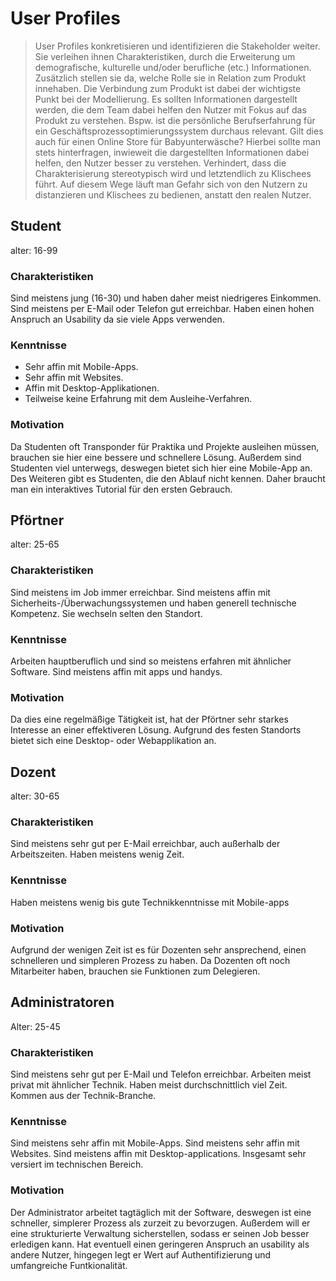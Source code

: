 # User Profiles

> User Profiles konkretisieren und identifizieren die Stakeholder weiter. 
> Sie verleihen ihnen Charakteristiken, durch die Erweiterung um demografische, kulturelle und/oder berufliche (etc.) Informationen. 
> Zusätzlich stellen sie da, welche Rolle sie in Relation zum Produkt innehaben. 
> Die Verbindung zum Produkt ist dabei der wichtigste Punkt bei der Modellierung. 
> Es sollten Informationen dargestellt werden, die dem Team dabei helfen den Nutzer mit Fokus auf das Produkt zu verstehen. 
> Bspw. ist die persönliche Berufserfahrung für ein Geschäftsprozessoptimierungssystem durchaus relevant. 
> Gilt dies auch für einen Online Store für Babyunterwäsche? Hierbei sollte man stets hinterfragen, inwieweit die dargestellten Informationen dabei helfen, den Nutzer besser zu verstehen.
> Verhindert, dass die Charakterisierung stereotypisch wird und letztendlich zu Klischees führt.
> Auf diesem Wege läuft man Gefahr sich von den Nutzern zu distanzieren und Klischees zu bedienen, anstatt den realen Nutzer.
  
## Student
  
alter: 16-99

### Charakteristiken

Sind meistens jung (16-30) und haben daher meist niedrigeres Einkommen.
Sind meistens per E-Mail oder Telefon gut erreichbar.
Haben einen hohen Anspruch an Usability da sie viele Apps verwenden.

### Kenntnisse

- Sehr affin mit Mobile-Apps.
- Sehr affin mit Websites.
- Affin mit Desktop-Applikationen.
- Teilweise keine Erfahrung mit dem Ausleihe-Verfahren.

### Motivation

Da Studenten oft Transponder für Praktika und Projekte ausleihen müssen, brauchen sie hier eine bessere und schnellere Lösung.
Außerdem sind Studenten viel unterwegs, deswegen bietet sich hier eine Mobile-App an.
Des Weiteren gibt es Studenten, die den Ablauf nicht kennen. Daher braucht man ein interaktives Tutorial für den ersten
Gebrauch.


## Pförtner

alter: 25-65

### Charakteristiken

Sind meistens im Job immer erreichbar.
Sind meistens affin mit Sicherheits-/Überwachungssystemen und haben generell technische Kompetenz.
Sie wechseln selten den Standort.

### Kenntnisse

Arbeiten hauptberuflich und sind so meistens erfahren mit ähnlicher Software. 
Sind meistens affin mit apps und handys.

### Motivation

Da dies eine regelmäßige Tätigkeit ist, hat der Pförtner sehr starkes Interesse an einer effektiveren Lösung.
Aufgrund des festen Standorts bietet sich eine Desktop- oder Webapplikation an.


## Dozent

alter: 30-65

### Charakteristiken

Sind meistens sehr gut per E-Mail erreichbar, auch außerhalb der Arbeitszeiten.
Haben meistens wenig Zeit.

### Kenntnisse

Haben meistens wenig bis gute Technikkenntnisse mit Mobile-apps

### Motivation

Aufgrund der wenigen Zeit ist es für Dozenten sehr ansprechend, einen schnelleren und simpleren Prozess zu haben.
Da Dozenten oft noch Mitarbeiter haben, brauchen sie Funktionen zum Delegieren.

## Administratoren

Alter: 25-45

### Charakteristiken

Sind meistens sehr gut per E-Mail und Telefon erreichbar.
Arbeiten meist privat mit ähnlicher Technik.
Haben meist durchschnittlich viel Zeit.
Kommen aus der Technik-Branche.

### Kenntnisse

Sind meistens sehr affin mit Mobile-Apps.
Sind meistens sehr affin mit Websites.
Sind meistens affin mit Desktop-applications.
Insgesamt sehr versiert im technischen Bereich.

### Motivation

Der Administrator arbeitet tagtäglich mit der Software, deswegen ist eine schneller, simplerer Prozess als zurzeit zu bevorzugen.
Außerdem will er eine strukturierte Verwaltung sicherstellen, sodass er seinen Job besser erledigen kann.
Hat eventuell einen geringeren Anspruch an usability als andere Nutzer, hingegen legt er Wert auf Authentifizierung und
umfangreiche Funtkionalität.

